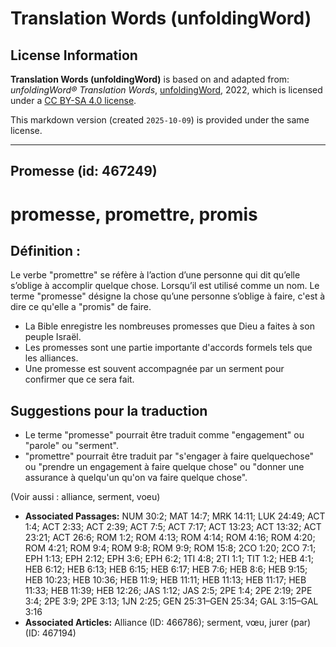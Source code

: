 # Translation Words (unfoldingWord)

## License Information

**Translation Words (unfoldingWord)** is based on and adapted from: _unfoldingWord® Translation Words_, [unfoldingWord](https://unfoldingword.org/utw), 2022, which is licensed under a [CC BY-SA 4.0 license](https://creativecommons.org/licenses/by-sa/4.0/legalcode.en).

This markdown version (created `2025-10-09`) is provided under the same license.



--------------------------------

## Promesse (id: 467249)

promesse, promettre, promis
===========================

Définition :
------------

Le verbe "promettre" se réfère à l’action d’une personne qui dit qu’elle s’oblige à accomplir quelque chose. Lorsqu’il est utilisé comme un nom. Le terme "promesse" désigne la chose qu’une personne s’oblige à faire, c'est à dire ce qu'elle a "promis" de faire.

* La Bible enregistre les nombreuses promesses que Dieu a faites à son peuple Israël.
* Les promesses sont une partie importante d'accords formels tels que les alliances.
* Une promesse est souvent accompagnée par un serment pour confirmer que ce sera fait.

Suggestions pour la traduction
------------------------------

* Le terme "promesse" pourrait être traduit comme "engagement" ou "parole" ou "serment".
* "promettre" pourrait être traduit par "s'engager à faire quelquechose" ou "prendre un engagement à faire quelque chose" ou "donner une assurance à quelqu'un qu'on va faire quelque chose".

(Voir aussi : alliance, serment, voeu)

* **Associated Passages:** NUM 30:2; MAT 14:7; MRK 14:11; LUK 24:49; ACT 1:4; ACT 2:33; ACT 2:39; ACT 7:5; ACT 7:17; ACT 13:23; ACT 13:32; ACT 23:21; ACT 26:6; ROM 1:2; ROM 4:13; ROM 4:14; ROM 4:16; ROM 4:20; ROM 4:21; ROM 9:4; ROM 9:8; ROM 9:9; ROM 15:8; 2CO 1:20; 2CO 7:1; EPH 1:13; EPH 2:12; EPH 3:6; EPH 6:2; 1TI 4:8; 2TI 1:1; TIT 1:2; HEB 4:1; HEB 6:12; HEB 6:13; HEB 6:15; HEB 6:17; HEB 7:6; HEB 8:6; HEB 9:15; HEB 10:23; HEB 10:36; HEB 11:9; HEB 11:11; HEB 11:13; HEB 11:17; HEB 11:33; HEB 11:39; HEB 12:26; JAS 1:12; JAS 2:5; 2PE 1:4; 2PE 2:19; 2PE 3:4; 2PE 3:9; 2PE 3:13; 1JN 2:25; GEN 25:31–GEN 25:34; GAL 3:15–GAL 3:16
* **Associated Articles:** Alliance (ID: 466786); serment, vœu, jurer (par) (ID: 467194)


